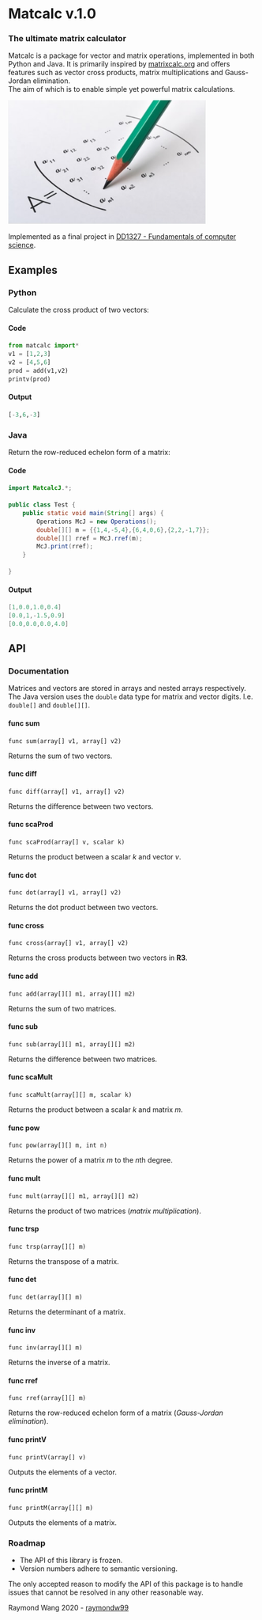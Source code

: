 # Matcalc v.1.0
### The ultimate matrix calculator 
Matcalc is a package for vector and matrix operations, implemented in both Python and Java. It is primarily inspired by [matrixcalc.org](https://matrixcalc.org/en/) and offers features such as vector cross products, matrix multiplications and Gauss-Jordan elimination. <br> The aim of which is to enable simple yet powerful matrix calculations.
<p>
 <img width="400" height="250" src="https://github.com/raymondw99/Matcalc-v.1.0/blob/master/img.png">
</p>

Implemented as a final project in [DD1327 - Fundamentals of computer science](https://www.kth.se/social/course/DD1327/).

## Examples
### Python
Calculate the cross product of two vectors:
#### Code
```python
from matcalc import*
v1 = [1,2,3]
v2 = [4,5,6]
prod = add(v1,v2)
printv(prod)
```
#### Output
```python
[-3,6,-3]
```
### Java
Return the row-reduced echelon form of a matrix:
#### Code
```java
import MatcalcJ.*; 

public class Test {
    public static void main(String[] args) {
        Operations McJ = new Operations();
        double[][] m = {{1,4,-5,4},{6,4,0,6},{2,2,-1,7}};
        double[][] rref = McJ.rref(m);
        McJ.print(rref);
    }

}
```
#### Output
```java
[1,0.0,1.0,0.4]
[0.0,1,-1.5,0.9]
[0.0,0.0,0.0,4.0]
```

## API 
### Documentation 
Matrices and vectors are stored in arrays and nested arrays respectively. The Java version uses the `double` data type for matrix and vector digits. I.e.  `double[]` and `double[][]`. 

#### func sum
```
func sum(array[] v1, array[] v2) 
```
Returns the sum of two vectors.
#### func diff
```
func diff(array[] v1, array[] v2)
```
Returns the difference between two vectors.
#### func scaProd
```
func scaProd(array[] v, scalar k) 
```
Returns the product between a scalar *k* and vector *v*.
#### func dot
```
func dot(array[] v1, array[] v2) 
```
Returns the dot product between two vectors.
#### func cross
```
func cross(array[] v1, array[] v2) 
```
Returns the cross products between two vectors in **R3**.
#### func add
```
func add(array[][] m1, array[][] m2) 
```
Returns the sum of two matrices. 
#### func sub
```
func sub(array[][] m1, array[][] m2) 
```
Returns the difference between two matrices.
#### func scaMult
```
func scaMult(array[][] m, scalar k) 
```
Returns the product between a scalar *k* and matrix *m*.
#### func pow
```
func pow(array[][] m, int n) 
```
Returns the power of a matrix *m* to the *n*th degree.
#### func mult
```
func mult(array[][] m1, array[][] m2) 
```
Returns the product of two matrices (*matrix multiplication*).
#### func trsp
```
func trsp(array[][] m) 
```
Returns the transpose of a matrix. 
#### func det
```
func det(array[][] m) 
```
Returns the determinant of a matrix. 
#### func inv
```
func inv(array[][] m) 
```
Returns the inverse of a matrix. 
#### func rref
```
func rref(array[][] m) 
```
Returns the row-reduced echelon form of a matrix (*Gauss-Jordan elimination*). 
#### func printV
```
func printV(array[] v) 
```
Outputs the elements of a vector.
#### func printM
```
func printM(array[][] m) 
```
Outputs the elements of a matrix.
### Roadmap 
* The API of this library is frozen.
* Version numbers adhere to semantic versioning.

The only accepted reason to modify the API of this package is to handle issues that cannot be resolved in any other reasonable way.

Raymond Wang 2020 - [raymondw99](https://github.com/raymondw99) 
